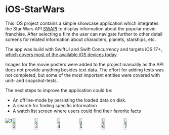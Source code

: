 # iOS-StarWars

This iOS project contains a simple showcase application which integrates the Star Wars API [SWAPI](https://swapi.dev/) to display information about the popular movie franchise. After selecting a film the user can navigate further to other detail screens for related information about characters, planets, starships, etc.

The app was build with SwiftUI and Swift Concurrency and targets iOS 17+, [which covers most of the available iOS devices today](https://telemetrydeck.com/survey/apple/iOS/majorSystemVersions/).

Images for the movie posters were added to the project manually as the API does not provide anything besides text data.
The effort for adding tests was not completed, but some of the most important entities were covered with unit- and snapshot-tests.

The next steps to improve the application could be:
- An offline-mode by persisting the loaded data on disk.
- A search for finding specific information
- A watch list screen where users could find their favorite facts

<div style="display: flex; flex-wrap: wrap;">
  <img src="https://github.com/user-attachments/assets/fbfd3b91-5a0e-4559-815a-3c0d04c936f0" alt="1" />
  <img src="https://github.com/user-attachments/assets/12fde79a-502d-4fa2-b061-6c4446c79282" alt="2" style="width: 14%;" />
  <img src="https://github.com/user-attachments/assets/97dee767-9ebf-41ac-afac-d26f3a50a3f4" alt="3" style="width: 14%;" />
  <img src="https://github.com/user-attachments/assets/957d0057-b945-49af-af87-a78a094e8916" alt="4" style="width: 14%;" />
  <img src="https://github.com/user-attachments/assets/de2977ef-fc7b-49a1-aebe-85db06c6b75c" alt="5" style="width: 14%;" />
  <img src="https://github.com/user-attachments/assets/231b4bda-d88e-4056-9025-86754847c27d" alt="6" style="width: 14%;" />
  <img src="https://github.com/user-attachments/assets/3c0f16f0-c850-4d74-9a1c-68714a7f7bf5" alt="7" style="width: 14%;" />
</div>
